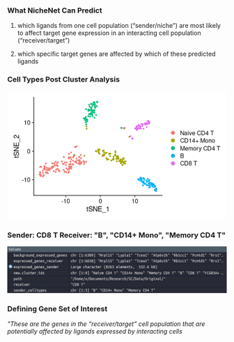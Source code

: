 

<h3>What NicheNet Can Predict</h3>

1) which ligands from one cell population (“sender/niche”) are most likely to affect target gene expression in an interacting cell population (“receiver/target”)

2) which specific target genes are affected by which of these predicted ligands


<h3>Cell Types Post Cluster Analysis</h3>



![](https://github.com/knightsUCF/SingleCellAnalysis/blob/main/images/cell%20types2.png)

<h3> Sender: CD8 T Receiver: "B", "CD14+ Mono", "Memory CD4 T"</h3>


![](https://github.com/knightsUCF/SingleCellAnalysis/blob/main/images/sender%20receiver.png)

<h3>Defining Gene Set of Interest</h3>

<i>"These are the genes in the “receiver/target” cell population that are potentially affected by ligands expressed by interacting cells</i>
